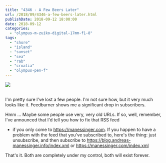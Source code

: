 ```yaml
---
title: "4346 - A Few Beers Later"
url: /2018/09/4346-a-few-beers-later.html
publishDate: 2018-09-12 18:00:00
date: 2018-09-12
categories: 
  - "olympus-m-zuiko-digital-17mm-f1-8"
tags: 
  - "shore"
  - "island"
  - "sunset"
  - "sea"
  - "rab"
  - "croatia"
  - "olympus-pen-f"
---
```

<div class="container">
<div class="center"><a target="_blank" href="https://d25zfm9zpd7gm5.cloudfront.net/1200x1200/2017/20170716_212819_DxO_lr.jpg"><img class="webfeedsFeaturedVisual" src="https://d25zfm9zpd7gm5.cloudfront.net/0600x0600/2017/20170716_212819_DxO_lr.jpg" /></a></div>
</div>
<br />

I'm pretty sure I've lost a few people. I'm not sure how, but it
very much looks like it. Feedburner shows me a significant drop in
subscribers.

Hmm ... Maybe some people use very, very old URLs. If so, well,
remember, I've announced that I'd tell you how to fix that RSS feed
- if you only come to https://manessinger.com. If you happen to have
a problem with the feed that you've subscribed to, here's the thing:
just unsubscribe, and then subscribe to
https://blog.andreas-manessinger.info/index.xml or https://manessinger.com/index.xml

That's it. Both are completely under my control, both will exist
forever.


